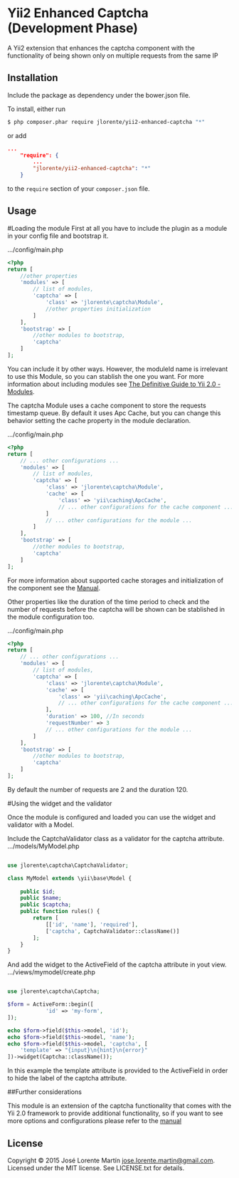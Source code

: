 Yii2 Enhanced Captcha (Development Phase)
=========================================

A Yii2 extension that enhances the captcha component with the functionality of 
being shown only on multiple requests from the same IP

## Installation

Include the package as dependency under the bower.json file.

To install, either run

```bash
$ php composer.phar require jlorente/yii2-enhanced-captcha "*"
```

or add

```json
...
    "require": {
        ...
        "jlorente/yii2-enhanced-captcha": "*"
    }
```

to the ```require``` section of your `composer.json` file.

## Usage

#Loading the module
First at all you have to include the plugin as a module in your config file and 
bootstrap it.

.../config/main.php
```php
<?php
return [
    //other properties
    'modules' => [
        // list of modules,
        'captcha' => [
            'class' => 'jlorente\captcha\Module',
            //other properties initialization
        ]
    ],
    'bootstrap' => [
        //other modules to bootstrap,
        'captcha'
    ]
];
```
You can include it by other ways. However, the moduleId name is irrelevant to 
use this Module, so you can stablish the one you want. For more information about 
including modules see [The Definitive Guide to Yii 2.0 - Modules](http://www.yiiframework.com/doc-2.0/guide-structure-modules.html).

The captcha Module uses a cache component to store the requests timestamp queue. 
By default it uses Apc Cache, but you can change this behavior setting the cache 
property in the module declaration.

.../config/main.php
```php
<?php
return [
    // ... other configurations ...
    'modules' => [
        // list of modules,
        'captcha' => [
            'class' => 'jlorente\captcha\Module',
            'cache' => [
                'class' => 'yii\caching\ApcCache',
                // ... other configurations for the cache component ...
            ]
            // ... other configurations for the module ...
        ]
    ],
    'bootstrap' => [
        //other modules to bootstrap,
        'captcha'
    ]
];
```

For more information about supported cache storages and initialization of the 
component see the [Manual](http://www.yiiframework.com/doc-2.0/guide-caching-data.html#supported-cache-storage).

Other properties like the duration of the time period to check and the number of 
requests before the captcha will be shown can be stablished in the module 
configuration too.

.../config/main.php
```php
<?php
return [
    // ... other configurations ...
    'modules' => [
        // list of modules,
        'captcha' => [
            'class' => 'jlorente\captcha\Module',
            'cache' => [
                'class' => 'yii\caching\ApcCache',
                // ... other configurations for the cache component ...
            ],
            'duration' => 100, //In seconds
            'requestNumber' => 3
            // ... other configurations for the module ...
        ]
    ],
    'bootstrap' => [
        //other modules to bootstrap,
        'captcha'
    ]
];
```

By default the number of requests are 2 and the duration 120.

#Using the widget and the validator

Once the module is configured and loaded you can use the widget and validator 
with a Model.

Include the CaptchaValidator class as a validator for the captcha attribute.
.../models/MyModel.php
```php

use jlorente\captcha\CaptchaValidator;

class MyModel extends \yii\base\Model {
    
    public $id;
    public $name;
    public $captcha;
    public function rules() {
        return [
            [['id', 'name'], 'required'],
            ['captcha', CaptchaValidator::className()]
        ];
    }
}
```

And add the widget to the ActiveField of the captcha attribute in yout view.
.../views/mymodel/create.php
```php

use jlorente\captcha\Captcha;

$form = ActiveForm::begin([
            'id' => 'my-form',
]);

echo $form->field($this->model, 'id');
echo $form->field($this->model, 'name');
echo $form->field($this->model, 'captcha', [
    'template' => "{input}\n{hint}\n{error}"
])->widget(Captcha::className());
```
In this example the template attribute is provided to the ActiveField in order 
to hide the label of the captcha attribute.

##Further considerations

This module is an extension of the captcha functionality that comes with the Yii 2.0 
framework to provide additional functionality, so if you want to see more 
options and configurations please refer to the [manual](http://www.yiiframework.com/doc-2.0/yii-captcha-captcha.html)

## License 
Copyright &copy; 2015 José Lorente Martín <jose.lorente.martin@gmail.com>.
Licensed under the MIT license. See LICENSE.txt for details.